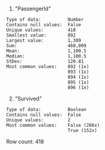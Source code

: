   1. "PassengerId"

	Type of data:          Number
	Contains null values:  False
	Unique values:         418
	Smallest value:        892
	Largest value:         1,309
	Sum:                   460,009
	Mean:                  1,100.5
	Median:                1,100.5
	StDev:                 120.81
	Most common values:    892 (1x)
	                       893 (1x)
	                       894 (1x)
	                       895 (1x)
	                       896 (1x)

  2. "Survived"

	Type of data:          Boolean
	Contains null values:  False
	Unique values:         2
	Most common values:    False (266x)
	                       True (152x)

Row count: 418
